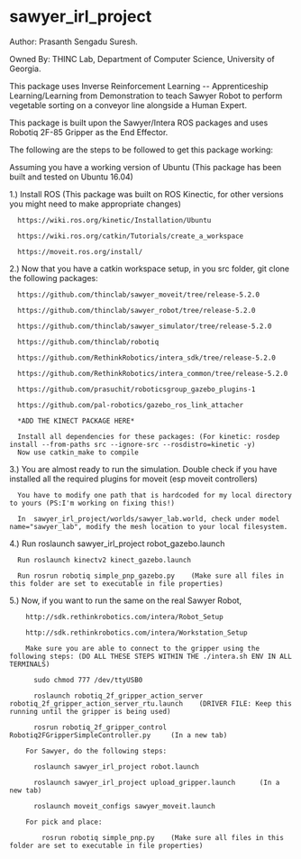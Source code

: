 # sawyer_irl_project
Author: Prasanth Sengadu Suresh.

Owned By: THINC Lab, Department of Computer Science,
          University of Georgia.

This package uses Inverse Reinforcement Learning -- Apprenticeship Learning/Learning from Demonstration to teach Sawyer Robot to perform vegetable sorting on a conveyor line alongside a Human Expert.

This package is built upon the Sawyer/Intera ROS packages and uses Robotiq 2F-85 Gripper as the End Effector.

The following are the steps to be followed to get this package working:

  Assuming you have a working version of Ubuntu (This package has been built and tested on Ubuntu 16.04)
  
  1.) Install ROS (This package was built on ROS Kinectic, for other versions you might need to make appropriate changes)
  
      https://wiki.ros.org/kinetic/Installation/Ubuntu   
      
      https://wiki.ros.org/catkin/Tutorials/create_a_workspace
      
      https://moveit.ros.org/install/
      
  2.) Now that you have a catkin workspace setup, in you src folder, git clone the following packages:
  
      https://github.com/thinclab/sawyer_moveit/tree/release-5.2.0
      
      https://github.com/thinclab/sawyer_robot/tree/release-5.2.0
      
      https://github.com/thinclab/sawyer_simulator/tree/release-5.2.0
      
      https://github.com/thinclab/robotiq
      
      https://github.com/RethinkRobotics/intera_sdk/tree/release-5.2.0
      
      https://github.com/RethinkRobotics/intera_common/tree/release-5.2.0
      
      https://github.com/prasuchit/roboticsgroup_gazebo_plugins-1
      
      https://github.com/pal-robotics/gazebo_ros_link_attacher
      
      *ADD THE KINECT PACKAGE HERE*
      
      Install all dependencies for these packages: (For kinetic: rosdep install --from-paths src --ignore-src --rosdistro=kinetic -y)
      Now use catkin_make to compile
      
  3.) You are almost ready to run the simulation. Double check if you have installed all the required plugins for moveit (esp moveit controllers)
  
      You have to modify one path that is hardcoded for my local directory to yours (PS:I'm working on fixing this!)
      
      In  sawyer_irl_project/worlds/sawyer_lab.world, check under model name="sawyer_lab", modify the mesh location to your local filesystem.
      
  4.) Run roslaunch sawyer_irl_project robot_gazebo.launch
  
      Run roslaunch kinectv2 kinect_gazebo.launch
      
      Run rosrun robotiq simple_pnp_gazebo.py    (Make sure all files in this folder are set to executable in file properties)
      
  5.) Now, if you want to run the same on the real Sawyer Robot,
  
        http://sdk.rethinkrobotics.com/intera/Robot_Setup
        
        http://sdk.rethinkrobotics.com/intera/Workstation_Setup
        
        Make sure you are able to connect to the gripper using the following steps: (DO ALL THESE STEPS WITHIN THE ./intera.sh ENV IN ALL TERMINALS)
        
          sudo chmod 777 /dev/ttyUSB0
          
          roslaunch robotiq_2f_gripper_action_server robotiq_2f_gripper_action_server_rtu.launch    (DRIVER FILE: Keep this running until the gripper is being used)
          
          rosrun robotiq_2f_gripper_control Robotiq2FGripperSimpleController.py     (In a new tab)
          
        For Sawyer, do the following steps:
        
          roslaunch sawyer_irl_project robot.launch
          
          roslaunch sawyer_irl_project upload_gripper.launch      (In a new tab)
          
          roslaunch moveit_configs sawyer_moveit.launch
          
        For pick and place:
        
            rosrun robotiq simple_pnp.py    (Make sure all files in this folder are set to executable in file properties)
            
          
          
      
      
